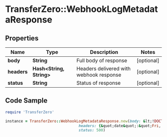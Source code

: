 # TransferZero::WebhookLogMetadataResponse

## Properties

Name | Type | Description | Notes
------------ | ------------- | ------------- | -------------
**body** | **String** | Full body of response | [optional] 
**headers** | **Hash&lt;String, String&gt;** | Headers delivered with webhook response | [optional] 
**status** | **String** | Status of response | [optional] 

## Code Sample

```ruby
require 'TransferZero'

instance = TransferZero::WebhookLogMetadataResponse.new(body: &lt;!DOCTYPE html&gt; &lt;html lang&#x3D;&quot;en&quot;&gt; &lt;head&gt; &lt;meta charset&#x3D;&quot;utf-8&quot; /&gt; &lt;title&gt;Action Controller: Exception caught&lt;/title&gt;,
                                 headers: {&quot;date&quot;:&quot;Fri, 11 Jan 2019 09:00:00 GMT&quot;,&quot;connection&quot;:&quot;close&quot;,&quot;content-type&quot;:&quot;text/html; charset&#x3D;utf-8&quot;,&quot;x-web-console-session-id&quot;:&quot;a0696374-de2f-4b4e-a2d7-cb4e0a1240c0&quot;,&quot;x-web-console-mount-point&quot;:&quot;/__web_console&quot;,&quot;x-request-id&quot;:&quot;a0696374-de2f-4b4e-a2d7-cb4e0a1240c0&quot;,&quot;x-runtime&quot;:&quot;0.484015&quot;,&quot;content-length&quot;:&quot;145453&quot;},
                                 status: 500)
```


